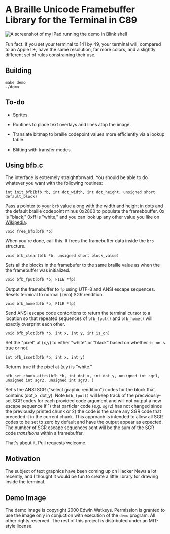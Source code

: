 # A Braille Unicode Framebuffer Library for the Terminal in C89

![A screenshot of my iPad running the demo in Blink shell](https://poseur.com/lenna.png)

Fun fact: if you set your terminal to 141 by 49, your terminal will, compared to an Apple II+, have the same resolution, far more colors, and a slightly different set of rules constraining their use.

## Building

```
make demo
./demo
```

## To-do

* Sprites.

* Routines to place text overlays and lines atop the image.

* Translate bitmap to braille codepoint values more efficiently via a
  lookup table.

* Blitting with transfer modes.

## Using bfb.c

The interface is extremely straightforward. You should be able to do
whatever you want with the following routines:

`int init_bfb(bfb *b, int dot_width, int dot_height, unsigned short default_block)`

Pass a pointer to your `brb` value along with the width and height in
dots and the default braille codepoint minus 0x2800 to populate the
framebbuffer. 0x is "black," 0xff is "white," and you can look up any
other value you like on
[Wikipedia](https://en.wikipedia.org/wiki/Braille_Patterns#Identifying,_naming_and_ordering).

`void free_bfb(bfb *b)`

When you're done, call this. It frees the framebuffer data inside the
`brb` structure.

`void bfb_clear(bfb *b, unsigned short block_value)`

Sets all the blocks in the framebufer to the same braille value as
when the the framebuffer was initialized.

`void bfb_fput(bfb *b, FILE *fp)`

Output the framebuffer to `fp` using UTF-8 and ANSI escape
sequences. Resets terminal to normal (zero) SGR rendition.

`void bfb_home(bfb *b, FILE *fp)`

Send ANSI escape code contortions to return the terminal cursor to a
location so that repeated sequences of `bfb_fput()` and `bfb_home()`
will exactly overprint each other.

`void bfb_plot(bfb *b, int x, int y, int is_on)`

Set the "pixel" at (x,y) to either "white" or "black" based on whether
`is_on` is true or not.

`int bfb_isset(bfb *b, int x, int y)`

Returns true if the pixel at (x,y) is "white."

`bfb_set_chunk_attrs(bfb *b, int dot_x, int dot_y, unsigned int sgr1, unsigned int sgr2, unsigned int sgr3, )`

Set's the ANSI SGR ("select graphic rendition") codes for the block
that contains (dot_x, dot_y). Note `bfb_fput()` will keep track of the
precviously-set SGR codes for each provided code argument and will not
output a new escape sequence if 1) that particlar code (e.g. `sgr2`)
has not changed since the previously printed chunk or 2) the code is
the same any SGR code that preceded it in the current chunk. This
approach is intended to allow all SGR codes to be set to zero by
default and have the output appear as expected. The number of SGR
escape sequences sent will be the sum of the SGR code _transitions_
within a framebuffer.

That's about it. Pull requests welcome.

## Motivation

The subject of text graphics have been coming up on Hacker News a lot
recently, and I thought it would be fun to create a little library for
drawing inside the terminal.

## Demo Image

The demo image is copyright 2000 Edwin Watkeys. Permission is granted
to use the image only in conjuction with execution of the `demo`
program. All other rights reserved. The rest of this project is
distributed under an MIT-style license.